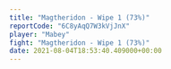 ```yaml
---
title: "Magtheridon - Wipe 1 (73%)"
reportCode: "6C8yAqQ7W3kVjJnX"
player: "Mabey"
fight: "Magtheridon - Wipe 1 (73%)"
date: 2021-08-04T18:53:40.409000+00:00
---
```

